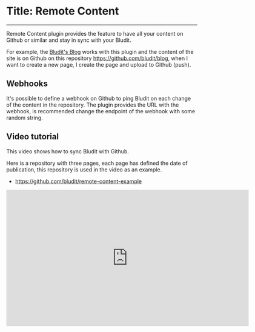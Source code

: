 # Title: Remote Content
<!-- Position: 1 -->
---
Remote Content plugin provides the feature to have all your content on Github or similar and stay in sync with your Bludit.

For example, the [Bludit's Blog](https://blog.bludit.com) works with this plugin and the content of the site is on Github on this repository https://github.com/bludit/blog, when I want to create a new page, I create the page and upload to Github (push).

## Webhooks
It's possible to define a webhook on Github to ping Bludit on each change of the content in the repository. The plugin provides the URL with the webhook, is recommended change the endpoint of the webhook with some random string.

## Video tutorial
This video shows how to sync Bludit with Github.

Here is a repository with three pages, each page has defined the date of publication, this repository is used in the video as an example.
- https://github.com/bludit/remote-content-example

<div class="video-embed">
	<iframe width="640" height="360" src="https://www.youtube.com/embed/Kzh_Wl2ZovQ?rel=0&amp;showinfo=0" frameborder="0" gesture="media" allowfullscreen></iframe>
</div>